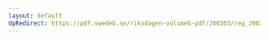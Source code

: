 ```yaml
---
layout: default
UpRedirect: https://pdf.swedeb.se/riksdagen-volumeG-pdf/200203/reg_200203/reg_200203_0228.pdf
---
```

